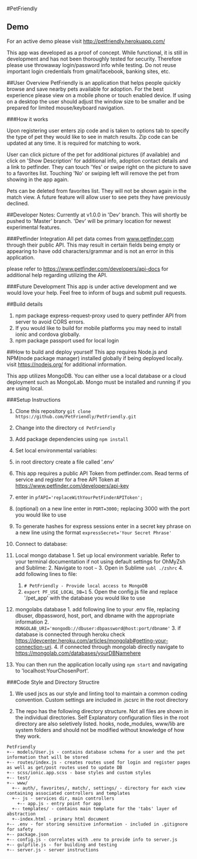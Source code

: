 #PetFriendly

## Demo
For an active demo please visit http://petfriendly.herokuapp.com/

This app was developed as a proof of concept. While functional, it is still in development and has not been thoroughly tested for security. Therefore please use throwaway login/password info while testing. Do not reuse important login credentials from gmail/facebook, banking sites, etc.

##User Overview
PetFriendly is an application that helps people quickly browse and save nearby pets available for adoption. For the best experience please view on a mobile phone or touch enabled device. If using on a desktop the user should adjust the window size to be smaller and be prepared for limited mouse/keyboard navigation.

###How it works

Upon registering user enters zip code and is taken to options tab to specify the type of pet they would like to see in match results. Zip code can be updated at any time. It is required for matching to work.

User can click picture of the pet for additional pictures (if available) and click on 'Show Description' for additional info, adoption contact details and a link to petfinder. They can touch 'Yes' or swipe right on the picture to save to a favorites list. Touching 'No' or swiping left will remove the pet from showing in the app again.

Pets can be deleted from favorites list. They will not be shown again in the match view. A future feature will allow user to see pets they have previously declined.

##Developer Notes:
Currently at v1.0.0 in 'Dev' branch. This will shortly be pushed to 'Master' branch. 'Dev' will be primary location for newest experimental features.

###Petfinder Integration
All pet data comes from www.petfinder.com through their public API. This may result in certain fields being empty or appearing to have odd characters/grammar and is not an error in this application.

please refer to https://www.petfinder.com/developers/api-docs for additional help regarding utilizing the API.

###Future Development
This app is under active development and we would love your help. Feel free to inform of bugs and submit pull requests.

##Build details
1. npm package express-request-proxy used to query petfinder API from server to avoid CORS errors.
2. If you would like to build for mobile platforms you may need to install ionic and cordova globally.
3. npm package passport used for local login


##How to build and deploy yourself
This app requires Node.js and NPM(node package manager) installed globally if being deployed locally. visit https://nodejs.org/ for additional information.

This app utilizes MongoDB. You can either use a local database or a cloud deployment such as MongoLab. Mongo must be installed and running if you are using local.

###Setup Instructions
1. Clone this repository ```git clone https://github.com/PetFriendly/PetFriendly.git```
2. Change into the directory ```cd PetFriendly```
3. Add package dependencies using ```npm install```
4. Set local environmental variables:
  1. in root directory create a file called '.env'
  2. This app requires a public API Token from petfinder.com. Read terms of service and register for a free API Token at https://www.petfinder.com/developers/api-key
  3. enter in ```pfAPI='replaceWithYourPetFinderAPIToken';```
  4. (optional) on a new line enter in ```PORT=3000;``` replacing 3000 with the port you would like to use
  5. To generate hashes for express sessions enter in a secret key phrase on a new line using the format ```expressSecret='Your Secret Phrase'```

5. Connect to database:
  1. Local mongo database
    1. Set up local environment variable. Refer to your terminal documentation if not using default settings for OhMyZsh and Sublime:
    2. Navigate to root ```~```
    3. Open in Sublime ```subl ./zshrc```
    4. add following lines to file:
      1. ```# PetFriendly - Provide local access to MongoDB```
      2. ```export PF_USE_LOCAL_DB=1```
    5. Open the config.js file and replace '/pet_app' with the database you would like to use
  2.  mongolabs database
    1. add following line to your .env file, replacing dbuser, dbpassword, host, port, and dbname with the appropriate information
    2. ```MONGOLAB_URI='mongodb://dbuser:dbpassword@host:port/dbname'```
    3. if database is connected through heroku check https://devcenter.heroku.com/articles/mongolab#getting-your-connection-uri.
    4. if connected through mongolab directly navigate to https://mongolab.com/databases/yourDBNamehere
  6. You can then run the application locally using ```npm start``` and navigating to 'localhost:YourChosenPort'.

###Code Style and Directory Structire
1. We used jscs as our style and linting tool to maintain a common coding convention. Custom settings are included in .jscsrc in the root directory

2. The repo has the following directory structure. Not all files are shown in the individual directories. Self Explanatory configuration files in the root directory are also seletively listed. hooks, node_modules, www/lib are system folders and should not be modified without knowledge of how they work.

```
PetFriendly
+-- models/User.js - contains database schema for a user and the pet information that will be stored
+-- routes/index.js - creates routes used for login and register pages as well as get/post routes used to update DB
+-- scss/ionic.app.scss - base styles and custom styles
+-- test/
+-- www/
  +-- auth/, favorites/, match/, settings/ - directory for each view containing associated controllers and templates
  +-- js - services dir, main controllers
    +-- app.js - entry point for app
  +-- templates/ - contains main template for the 'tabs' layer of abstraction
  +--index.html - primary html document
+-- .env - for storing sensitive information - included in .gitignore for safety
+-- package.json
+-- config.js - correlates with .env to provide info to server.js
+-- gulpfile.js - for building and testing
+-- server.js - server instructions
```

